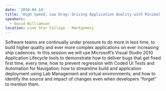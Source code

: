 ```yaml
---
date: '2010-04-14'
title: 'High Speed, Low Drag: Driving Application Quality with Minimal Friction'
speakers:
  - David Williamson
location: Lone Star College - Montgomery
---
```

Software teams are continually under pressure to do more in less time, to build higher quality and ever more complex applications on ever increasing ship cadences. In this session we will use Microsoft’s Visual Studio 2010 Application Lifecycle tools to demonstrate how to deliver bugs that get
fixed first time, every time; how to prevent regression with Coded UI
Tests and Automation for Navigation; how to streamline build and
application deployment using Lab Management and virtual environments;
and how to identify the source and impact of changes even when
developers “forget” to mention them.